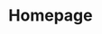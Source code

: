---
title: "Homepage"
quote: "What man is a man who does not make the world better... – Balian of Ibelin – Kingdom of Heaven"
---
